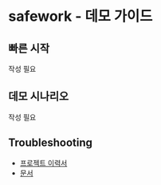 # safework - 데모 가이드

## 빠른 시작
작성 필요

## 데모 시나리오
작성 필요

## Troubleshooting
- [프로젝트 이력서](../resume/README.md)
- [문서](../docs/)
